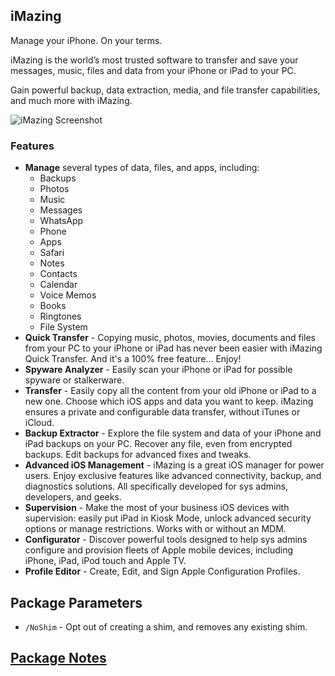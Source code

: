 ## iMazing

Manage your iPhone. On your terms.

iMazing is the world’s most trusted software to transfer and save your messages, music, files and data from your iPhone or iPad to your PC.

Gain powerful backup, data extraction, media, and file transfer capabilities, and much more with iMazing.

![iMazing Screenshot](https://cdn.jsdelivr.net/gh/brogers5/chocolatey-package-imazing@b998cb9444ea04affbfa1d25aec3acf27bd71341/Screenshot.png)

### Features

* **Manage** several types of data, files, and apps, including:
  * Backups
  * Photos
  * Music
  * Messages
  * WhatsApp
  * Phone
  * Apps
  * Safari
  * Notes
  * Contacts
  * Calendar
  * Voice Memos
  * Books
  * Ringtones
  * File System
* **Quick Transfer** - Copying music, photos, movies, documents and files from your PC to your iPhone or iPad has never been easier with iMazing Quick Transfer. And it's a 100% free feature... Enjoy!
* **Spyware Analyzer** - Easily scan your iPhone or iPad for possible spyware or stalkerware.
* **Transfer** - Easily copy all the content from your old iPhone or iPad to a new one. Choose which iOS apps and data you want to keep. iMazing ensures a private and configurable data transfer, without iTunes or iCloud.
* **Backup Extractor** - Explore the file system and data of your iPhone and iPad backups on your PC. Recover any file, even from encrypted backups. Edit backups for advanced fixes and tweaks.
* **Advanced iOS Management** - iMazing is a great iOS manager for power users. Enjoy exclusive features like advanced connectivity, backup, and diagnostics solutions. All specifically developed for sys admins, developers, and geeks.
* **Supervision** - Make the most of your business iOS devices with supervision: easily put iPad in Kiosk Mode, unlock advanced security options or manage restrictions. Works with or without an MDM.
* **Configurator** - Discover powerful tools designed to help sys admins configure and provision fleets of Apple mobile devices, including iPhone, iPad, iPod touch and Apple TV.
* **Profile Editor** - Create, Edit, and Sign Apple Configuration Profiles.

## Package Parameters

* `/NoShim` - Opt out of creating a shim, and removes any existing shim.

## [Package Notes](https://github.com/brogers5/chocolatey-package-imazing/blob/v3.4.0.5/PACKAGE-NOTES.md)
